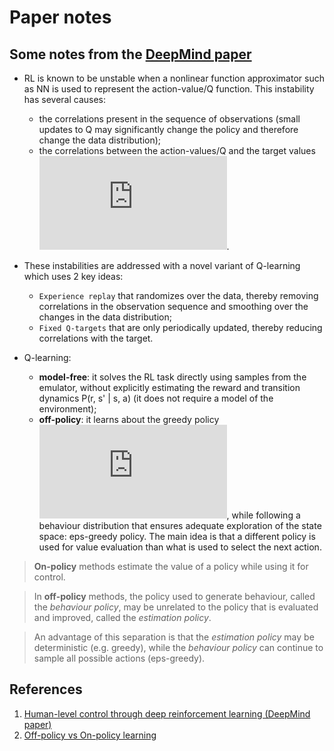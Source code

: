 # Paper notes

## Some notes from the [DeepMind paper](https://storage.googleapis.com/deepmind-data/assets/papers/DeepMindNature14236Paper.pdf)
* RL is known to be unstable when a nonlinear function approximator such as NN is used to represent the action-value/Q function. This instability has several causes:
  - the correlations present in the sequence of observations (small updates to Q may significantly change the policy and therefore change the data distribution);
  - the correlations between the action-values/Q and the target values ![q-target](https://latex.codecogs.com/gif.latex?%24r%20&plus;%20%5Cgamma%20%5Cmax%20%5Climits_%7Ba%27%7D%20Q%28s%27%2C%20a%27%29%24).
  
* These instabilities are addressed with a novel variant of Q-learning which uses 2 key ideas:
  - `Experience replay` that randomizes over the data, thereby removing correlations in the observation sequence and smoothing over the changes in the data distribution;
  - `Fixed Q-targets` that are only periodically updated, thereby reducing correlations with the target.

* Q-learning:
  - __model-free__: it solves the RL task directly using samples from the emulator, without explicitly estimating the reward and transition dynamics P(r, s' | s, a) (it does not require a model of the environment);
  - __off-policy__: it learns about the greedy policy ![greedy-policy](https://latex.codecogs.com/gif.latex?%24a%20%3D%20argmax_%7Ba%27%7D%20Q%28s%2C%20a%27%3B%20%5Ctheta%29%24), while following a behaviour distribution that ensures adequate exploration of the state space: eps-greedy policy. The main idea is that a different policy is used for value evaluation than what is used to select the next action.


> __On-policy__ methods estimate the value of a policy while using it for control.

> In __off-policy__ methods, the policy used to generate behaviour, called the _behaviour policy_, may be unrelated to the policy that is evaluated and improved, called the _estimation policy_.

> An advantage of this separation is that the _estimation policy_ may be deterministic (e.g. greedy), while the _behaviour policy_ can continue to sample all possible actions (eps-greedy).

## References
1. [Human-level control through deep reinforcement learning (DeepMind paper)](https://storage.googleapis.com/deepmind-data/assets/papers/DeepMindNature14236Paper.pdf)
2. [Off-policy vs On-policy learning](https://stats.stackexchange.com/questions/184657/what-is-the-difference-between-off-policy-and-on-policy-learning)

